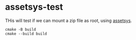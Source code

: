 # assetsys-test

THis will test if we can mount a zip file as root, using [assetsys](https://github.com/mattiasgustavsson/libs/blob/main/assetsys.h).


```
cmake -B build
cmake --build build
```
